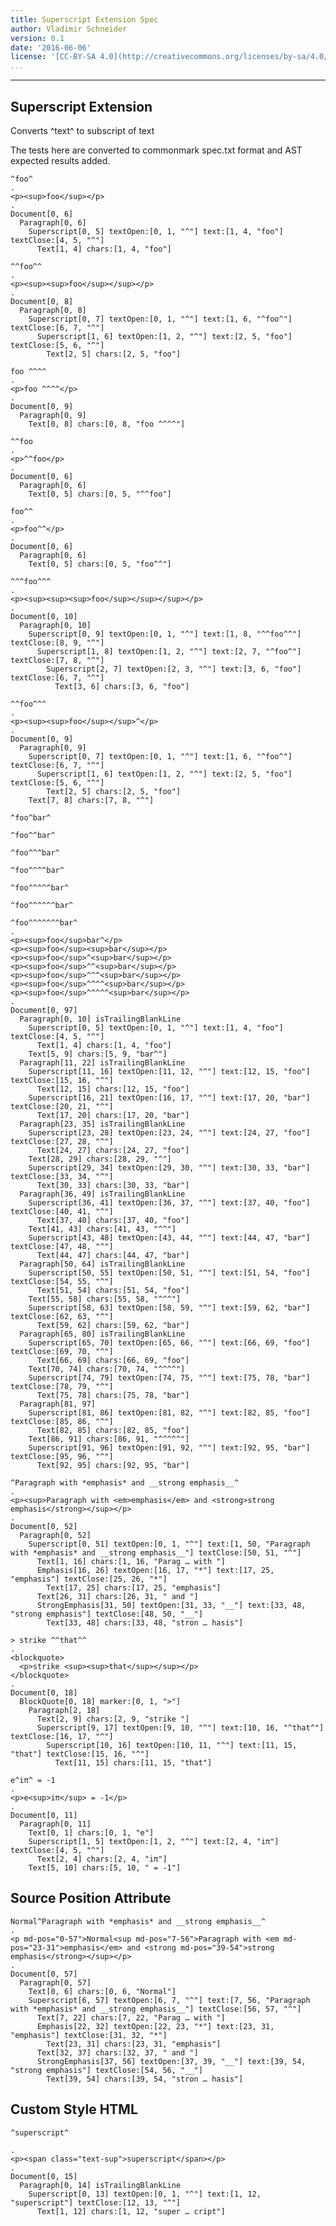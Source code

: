 ```yaml
---
title: Superscript Extension Spec
author: Vladimir Schneider
version: 0.1
date: '2016-06-06'
license: '[CC-BY-SA 4.0](http://creativecommons.org/licenses/by-sa/4.0/)'
...
```


---

## Superscript Extension

Converts ^text^ to subscript of text

The tests here are converted to commonmark spec.txt format and AST expected results added.

```````````````````````````````` example Superscript Extension: 1
^foo^
.
<p><sup>foo</sup></p>
.
Document[0, 6]
  Paragraph[0, 6]
    Superscript[0, 5] textOpen:[0, 1, "^"] text:[1, 4, "foo"] textClose:[4, 5, "^"]
      Text[1, 4] chars:[1, 4, "foo"]
````````````````````````````````


```````````````````````````````` example Superscript Extension: 2
^^foo^^
.
<p><sup><sup>foo</sup></sup></p>
.
Document[0, 8]
  Paragraph[0, 8]
    Superscript[0, 7] textOpen:[0, 1, "^"] text:[1, 6, "^foo^"] textClose:[6, 7, "^"]
      Superscript[1, 6] textOpen:[1, 2, "^"] text:[2, 5, "foo"] textClose:[5, 6, "^"]
        Text[2, 5] chars:[2, 5, "foo"]
````````````````````````````````


```````````````````````````````` example Superscript Extension: 3
foo ^^^^
.
<p>foo ^^^^</p>
.
Document[0, 9]
  Paragraph[0, 9]
    Text[0, 8] chars:[0, 8, "foo ^^^^"]
````````````````````````````````


```````````````````````````````` example Superscript Extension: 4
^^foo
.
<p>^^foo</p>
.
Document[0, 6]
  Paragraph[0, 6]
    Text[0, 5] chars:[0, 5, "^^foo"]
````````````````````````````````


```````````````````````````````` example Superscript Extension: 5
foo^^
.
<p>foo^^</p>
.
Document[0, 6]
  Paragraph[0, 6]
    Text[0, 5] chars:[0, 5, "foo^^"]
````````````````````````````````


```````````````````````````````` example Superscript Extension: 6
^^^foo^^^
.
<p><sup><sup><sup>foo</sup></sup></sup></p>
.
Document[0, 10]
  Paragraph[0, 10]
    Superscript[0, 9] textOpen:[0, 1, "^"] text:[1, 8, "^^foo^^"] textClose:[8, 9, "^"]
      Superscript[1, 8] textOpen:[1, 2, "^"] text:[2, 7, "^foo^"] textClose:[7, 8, "^"]
        Superscript[2, 7] textOpen:[2, 3, "^"] text:[3, 6, "foo"] textClose:[6, 7, "^"]
          Text[3, 6] chars:[3, 6, "foo"]
````````````````````````````````


```````````````````````````````` example Superscript Extension: 7
^^foo^^^
.
<p><sup><sup>foo</sup></sup>^</p>
.
Document[0, 9]
  Paragraph[0, 9]
    Superscript[0, 7] textOpen:[0, 1, "^"] text:[1, 6, "^foo^"] textClose:[6, 7, "^"]
      Superscript[1, 6] textOpen:[1, 2, "^"] text:[2, 5, "foo"] textClose:[5, 6, "^"]
        Text[2, 5] chars:[2, 5, "foo"]
    Text[7, 8] chars:[7, 8, "^"]
````````````````````````````````


```````````````````````````````` example Superscript Extension: 8
^foo^bar^

^foo^^bar^

^foo^^^bar^

^foo^^^^bar^

^foo^^^^^bar^

^foo^^^^^^bar^

^foo^^^^^^^bar^
.
<p><sup>foo</sup>bar^</p>
<p><sup>foo</sup><sup>bar</sup></p>
<p><sup>foo</sup>^<sup>bar</sup></p>
<p><sup>foo</sup>^^<sup>bar</sup></p>
<p><sup>foo</sup>^^^<sup>bar</sup></p>
<p><sup>foo</sup>^^^^<sup>bar</sup></p>
<p><sup>foo</sup>^^^^^<sup>bar</sup></p>
.
Document[0, 97]
  Paragraph[0, 10] isTrailingBlankLine
    Superscript[0, 5] textOpen:[0, 1, "^"] text:[1, 4, "foo"] textClose:[4, 5, "^"]
      Text[1, 4] chars:[1, 4, "foo"]
    Text[5, 9] chars:[5, 9, "bar^"]
  Paragraph[11, 22] isTrailingBlankLine
    Superscript[11, 16] textOpen:[11, 12, "^"] text:[12, 15, "foo"] textClose:[15, 16, "^"]
      Text[12, 15] chars:[12, 15, "foo"]
    Superscript[16, 21] textOpen:[16, 17, "^"] text:[17, 20, "bar"] textClose:[20, 21, "^"]
      Text[17, 20] chars:[17, 20, "bar"]
  Paragraph[23, 35] isTrailingBlankLine
    Superscript[23, 28] textOpen:[23, 24, "^"] text:[24, 27, "foo"] textClose:[27, 28, "^"]
      Text[24, 27] chars:[24, 27, "foo"]
    Text[28, 29] chars:[28, 29, "^"]
    Superscript[29, 34] textOpen:[29, 30, "^"] text:[30, 33, "bar"] textClose:[33, 34, "^"]
      Text[30, 33] chars:[30, 33, "bar"]
  Paragraph[36, 49] isTrailingBlankLine
    Superscript[36, 41] textOpen:[36, 37, "^"] text:[37, 40, "foo"] textClose:[40, 41, "^"]
      Text[37, 40] chars:[37, 40, "foo"]
    Text[41, 43] chars:[41, 43, "^^"]
    Superscript[43, 48] textOpen:[43, 44, "^"] text:[44, 47, "bar"] textClose:[47, 48, "^"]
      Text[44, 47] chars:[44, 47, "bar"]
  Paragraph[50, 64] isTrailingBlankLine
    Superscript[50, 55] textOpen:[50, 51, "^"] text:[51, 54, "foo"] textClose:[54, 55, "^"]
      Text[51, 54] chars:[51, 54, "foo"]
    Text[55, 58] chars:[55, 58, "^^^"]
    Superscript[58, 63] textOpen:[58, 59, "^"] text:[59, 62, "bar"] textClose:[62, 63, "^"]
      Text[59, 62] chars:[59, 62, "bar"]
  Paragraph[65, 80] isTrailingBlankLine
    Superscript[65, 70] textOpen:[65, 66, "^"] text:[66, 69, "foo"] textClose:[69, 70, "^"]
      Text[66, 69] chars:[66, 69, "foo"]
    Text[70, 74] chars:[70, 74, "^^^^"]
    Superscript[74, 79] textOpen:[74, 75, "^"] text:[75, 78, "bar"] textClose:[78, 79, "^"]
      Text[75, 78] chars:[75, 78, "bar"]
  Paragraph[81, 97]
    Superscript[81, 86] textOpen:[81, 82, "^"] text:[82, 85, "foo"] textClose:[85, 86, "^"]
      Text[82, 85] chars:[82, 85, "foo"]
    Text[86, 91] chars:[86, 91, "^^^^^"]
    Superscript[91, 96] textOpen:[91, 92, "^"] text:[92, 95, "bar"] textClose:[95, 96, "^"]
      Text[92, 95] chars:[92, 95, "bar"]
````````````````````````````````


```````````````````````````````` example Superscript Extension: 9
^Paragraph with *emphasis* and __strong emphasis__^
.
<p><sup>Paragraph with <em>emphasis</em> and <strong>strong emphasis</strong></sup></p>
.
Document[0, 52]
  Paragraph[0, 52]
    Superscript[0, 51] textOpen:[0, 1, "^"] text:[1, 50, "Paragraph with *emphasis* and __strong emphasis__"] textClose:[50, 51, "^"]
      Text[1, 16] chars:[1, 16, "Parag … with "]
      Emphasis[16, 26] textOpen:[16, 17, "*"] text:[17, 25, "emphasis"] textClose:[25, 26, "*"]
        Text[17, 25] chars:[17, 25, "emphasis"]
      Text[26, 31] chars:[26, 31, " and "]
      StrongEmphasis[31, 50] textOpen:[31, 33, "__"] text:[33, 48, "strong emphasis"] textClose:[48, 50, "__"]
        Text[33, 48] chars:[33, 48, "stron … hasis"]
````````````````````````````````


```````````````````````````````` example Superscript Extension: 10
> strike ^^that^^
.
<blockquote>
  <p>strike <sup><sup>that</sup></sup></p>
</blockquote>
.
Document[0, 18]
  BlockQuote[0, 18] marker:[0, 1, ">"]
    Paragraph[2, 18]
      Text[2, 9] chars:[2, 9, "strike "]
      Superscript[9, 17] textOpen:[9, 10, "^"] text:[10, 16, "^that^"] textClose:[16, 17, "^"]
        Superscript[10, 16] textOpen:[10, 11, "^"] text:[11, 15, "that"] textClose:[15, 16, "^"]
          Text[11, 15] chars:[11, 15, "that"]
````````````````````````````````


```````````````````````````````` example Superscript Extension: 11
e^iπ^ = -1
.
<p>e<sup>iπ</sup> = -1</p>
.
Document[0, 11]
  Paragraph[0, 11]
    Text[0, 1] chars:[0, 1, "e"]
    Superscript[1, 5] textOpen:[1, 2, "^"] text:[2, 4, "iπ"] textClose:[4, 5, "^"]
      Text[2, 4] chars:[2, 4, "iπ"]
    Text[5, 10] chars:[5, 10, " = -1"]
````````````````````````````````


## Source Position Attribute

```````````````````````````````` example(Source Position Attribute: 1) options(src-pos)
Normal^Paragraph with *emphasis* and __strong emphasis__^
.
<p md-pos="0-57">Normal<sup md-pos="7-56">Paragraph with <em md-pos="23-31">emphasis</em> and <strong md-pos="39-54">strong emphasis</strong></sup></p>
.
Document[0, 57]
  Paragraph[0, 57]
    Text[0, 6] chars:[0, 6, "Normal"]
    Superscript[6, 57] textOpen:[6, 7, "^"] text:[7, 56, "Paragraph with *emphasis* and __strong emphasis__"] textClose:[56, 57, "^"]
      Text[7, 22] chars:[7, 22, "Parag … with "]
      Emphasis[22, 32] textOpen:[22, 23, "*"] text:[23, 31, "emphasis"] textClose:[31, 32, "*"]
        Text[23, 31] chars:[23, 31, "emphasis"]
      Text[32, 37] chars:[32, 37, " and "]
      StrongEmphasis[37, 56] textOpen:[37, 39, "__"] text:[39, 54, "strong emphasis"] textClose:[54, 56, "__"]
        Text[39, 54] chars:[39, 54, "stron … hasis"]
````````````````````````````````


## Custom Style HTML

```````````````````````````````` example(Custom Style HTML: 1) options(style-superscript)
^superscript^

.
<p><span class="text-sup">superscript</span></p>
.
Document[0, 15]
  Paragraph[0, 14] isTrailingBlankLine
    Superscript[0, 13] textOpen:[0, 1, "^"] text:[1, 12, "superscript"] textClose:[12, 13, "^"]
      Text[1, 12] chars:[1, 12, "super … cript"]
````````````````````````````````


